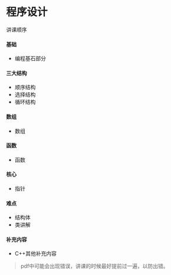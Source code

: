 # 程序设计

讲课顺序

#### 基础
* 编程基石部分
#### 三大结构
* 顺序结构
* 选择结构
* 循环结构
#### 数组
* 数组
#### 函数
* 函数
#### 核心
* 指针
#### 难点
* 结构体
* 类讲解
#### 补充内容
* C++其他补充内容

> pdf中可能会出现错误，讲课的时候最好提前过一遍，以防出错。
